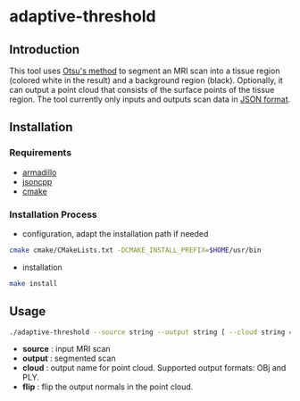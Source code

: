 # adaptive-threshold

## Introduction

This tool uses [Otsu's method][1] to segment an MRI scan into a tissue region (colored white in the result) and a background region (black).
Optionally, it can output a point cloud that consists of the surface points of the tissue region.
The tool currently only inputs and outputs scan data in [JSON format][2].

## Installation

### Requirements

- [armadillo](http://arma.sourceforge.net)
- [jsoncpp](https://github.com/open-source-parsers/jsoncpp)
- [cmake](https://cmake.org)

### Installation Process

- configuration, adapt the installation path if needed
```sh
cmake cmake/CMakeLists.txt -DCMAKE_INSTALL_PREFIX=$HOME/usr/bin
```
- installation
```sh
make install
```
## Usage

```sh
./adaptive-threshold --source string --output string [ --cloud string =  ] [ --flip ]
```

- **source** : input MRI scan
- **output** : segmented scan
- **cloud** : output name for point cloud. Supported output formats: OBj and PLY.
- **flip** : flip the output normals in the point cloud.

[1]: https://en.wikipedia.org/wiki/Otsu%27s_method
[2]: ../dataFormats/scan.md